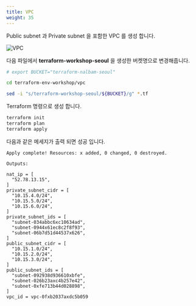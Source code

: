 ```yaml
---
title: VPC
weight: 35
---
```


Public subnet 과 Private subnet 을 포함한 VPC 를 생성 합니다.

![VPC](../../provisioning/images/terraform_vpc_ach.png)

다음 파일에서 **terraform-workshop-seoul** 을 생성한 버켓명으로 변경해줍니다.

```bash
# export BUCKET="terraform-nalbam-seoul"

cd terraform-env-workshop/vpc

sed -i "s/terraform-workshop-seoul/${BUCKET}/g" *.tf
```

Terraform 명령으로 생성 합니다.

```bash
terraform init
terraform plan
terraform apply
```

다음과 같은 메세지가 출력 되면 성공 입니다.

```text
Apply complete! Resources: x added, 0 changed, 0 destroyed.

Outputs:

nat_ip = [
  "52.78.13.15",
]
private_subnet_cidr = [
  "10.15.4.0/24",
  "10.15.5.0/24",
  "10.15.6.0/24",
]
private_subnet_ids = [
  "subnet-034abbc6xc10634ad",
  "subnet-0944x61ec8c2f8f93",
  "subnet-06b7d51d44537x626",
]
public_subnet_cidr = [
  "10.15.1.0/24",
  "10.15.2.0/24",
  "10.15.3.0/24",
]
public_subnet_ids = [
  "subnet-092938d936610xbfe",
  "subnet-026b23axc4b257e42",
  "subnet-0xfe713b44d028898",
]
vpc_id = vpc-0fxb2037axdc5b059
```
